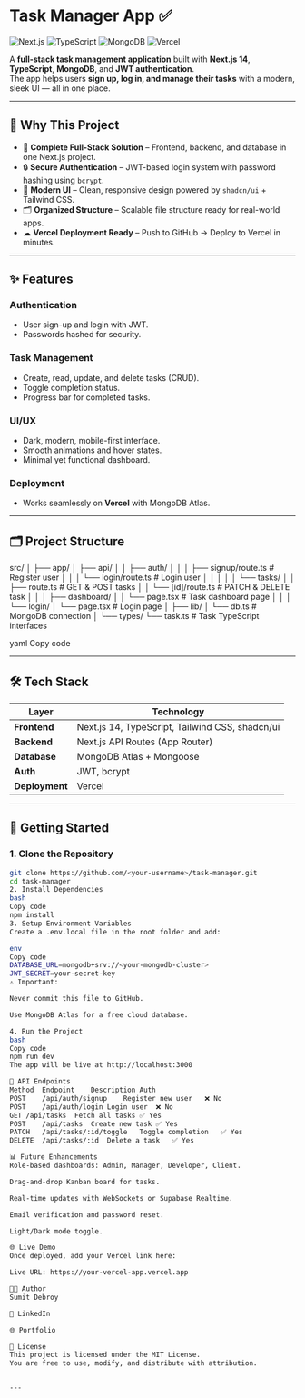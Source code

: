 # **Task Manager App** ✅

![Next.js](https://img.shields.io/badge/Next.js-14-black?style=for-the-badge&logo=next.js)
![TypeScript](https://img.shields.io/badge/TypeScript-5-blue?style=for-the-badge&logo=typescript)
![MongoDB](https://img.shields.io/badge/MongoDB-Atlas-green?style=for-the-badge&logo=mongodb)
![Vercel](https://img.shields.io/badge/Deployed-Vercel-black?style=for-the-badge&logo=vercel)

A **full-stack task management application** built with **Next.js 14**, **TypeScript**, **MongoDB**, and **JWT authentication**.  
The app helps users **sign up, log in, and manage their tasks** with a modern, sleek UI — all in one place.

---

## **🌟 Why This Project**

- 🚀 **Complete Full-Stack Solution** – Frontend, backend, and database in one Next.js project.
- 🔒 **Secure Authentication** – JWT-based login system with password hashing using `bcrypt`.
- 🎨 **Modern UI** – Clean, responsive design powered by `shadcn/ui` + Tailwind CSS.
- 🗂 **Organized Structure** – Scalable file structure ready for real-world apps.
- ☁ **Vercel Deployment Ready** – Push to GitHub → Deploy to Vercel in minutes.

---

## **✨ Features**

### **Authentication**
- User sign-up and login with JWT.
- Passwords hashed for security.

### **Task Management**
- Create, read, update, and delete tasks (CRUD).
- Toggle completion status.
- Progress bar for completed tasks.

### **UI/UX**
- Dark, modern, mobile-first interface.
- Smooth animations and hover states.
- Minimal yet functional dashboard.

### **Deployment**
- Works seamlessly on **Vercel** with MongoDB Atlas.

---

## **🗂 Project Structure**

src/
│
├── app/
│ ├── api/
│ │ ├── auth/
│ │ │ ├── signup/route.ts # Register user
│ │ │ └── login/route.ts # Login user
│ │ │
│ │ └── tasks/
│ │ ├── route.ts # GET & POST tasks
│ │ └── [id]/route.ts # PATCH & DELETE task
│ │
│ ├── dashboard/
│ │ └── page.tsx # Task dashboard page
│ │
│ └── login/
│ └── page.tsx # Login page
│
├── lib/
│ └── db.ts # MongoDB connection
│
└── types/
└── task.ts # Task TypeScript interfaces

yaml
Copy code

---

## **🛠 Tech Stack**

| Layer          | Technology |
|----------------|------------|
| **Frontend**   | Next.js 14, TypeScript, Tailwind CSS, shadcn/ui |
| **Backend**    | Next.js API Routes (App Router) |
| **Database**   | MongoDB Atlas + Mongoose |
| **Auth**       | JWT, bcrypt |
| **Deployment** | Vercel |

---

## **🚀 Getting Started**

### **1. Clone the Repository**
```bash
git clone https://github.com/<your-username>/task-manager.git
cd task-manager
2. Install Dependencies
bash
Copy code
npm install
3. Setup Environment Variables
Create a .env.local file in the root folder and add:

env
Copy code
DATABASE_URL=mongodb+srv://<your-mongodb-cluster>
JWT_SECRET=your-secret-key
⚠ Important:

Never commit this file to GitHub.

Use MongoDB Atlas for a free cloud database.

4. Run the Project
bash
Copy code
npm run dev
The app will be live at http://localhost:3000

📡 API Endpoints
Method	Endpoint	Description	Auth
POST	/api/auth/signup	Register new user	❌ No
POST	/api/auth/login	Login user	❌ No
GET	/api/tasks	Fetch all tasks	✅ Yes
POST	/api/tasks	Create new task	✅ Yes
PATCH	/api/tasks/:id/toggle	Toggle completion	✅ Yes
DELETE	/api/tasks/:id	Delete a task	✅ Yes

📊 Future Enhancements
Role-based dashboards: Admin, Manager, Developer, Client.

Drag-and-drop Kanban board for tasks.

Real-time updates with WebSockets or Supabase Realtime.

Email verification and password reset.

Light/Dark mode toggle.

🌐 Live Demo
Once deployed, add your Vercel link here:

Live URL: https://your-vercel-app.vercel.app

👨‍💻 Author
Sumit Debroy

💼 LinkedIn

🌐 Portfolio

📜 License
This project is licensed under the MIT License.
You are free to use, modify, and distribute with attribution.


---
